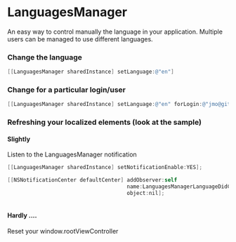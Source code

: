 LanguagesManager
================

An easy way to control manually the language in your application.
Multiple users can be managed to use different languages.

### Change the language

```objective-c
[[LanguagesManager sharedInstance] setLanguage:@"en"]
```

### Change for a particular login/user 

```objective-c
[[LanguagesManager sharedInstance] setLanguage:@"en" forLogin:@"jmo@github.com"]
```


###  Refreshing your localized elements (look at the sample) 

#### Slightly
Listen to the LanguagesManager notification
```objective-c
[[LanguagesManager sharedInstance] setNotificationEnable:YES];

[[NSNotificationCenter defaultCenter] addObserver:self                                                                                                          selector:@selector(reloadMyUI:)
                                      name:LanguagesManagerLanguageDidChangeNotification
                                      object:nil];
                                      

```

#### Hardly .... 
Reset your window.rootViewController 





